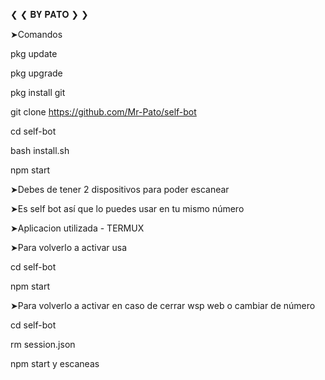 ❮ ❮ 𝐁𝐘 𝐏𝐀𝐓𝐎 ❯ ❯

➤Comandos

pkg update

pkg upgrade

pkg install git

git clone https://github.com/Mr-Pato/self-bot

cd self-bot

bash install.sh

npm start

➤Debes de tener 2 dispositivos para poder escanear 

➤Es self bot así que lo puedes usar en tu mismo número

➤Aplicacion utilizada - TERMUX

➤Para volverlo a activar usa 

cd self-bot

npm start

➤Para volverlo a activar en caso de cerrar wsp web o cambiar de número

cd self-bot

rm session.json

npm start y escaneas 
